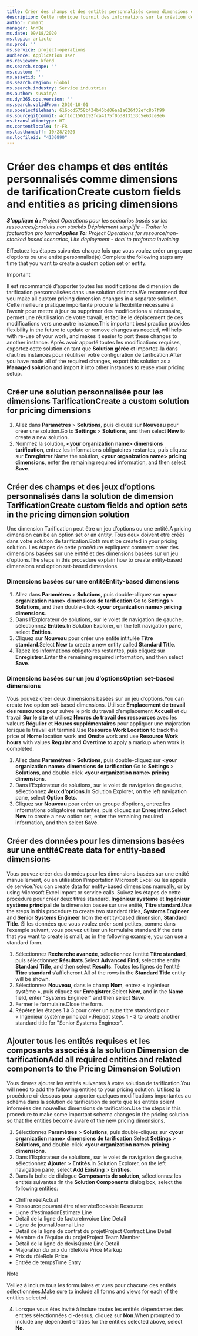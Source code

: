```yaml
---
title: Créer des champs et des entités personnalisés comme dimensions de tarification
description: Cette rubrique fournit des informations sur la création de groupes d’options ou d’entités personnalisé(es).
author: rumant
manager: AnnBe
ms.date: 09/18/2020
ms.topic: article
ms.prod: ''
ms.service: project-operations
audience: Application User
ms.reviewer: kfend
ms.search.scope: ''
ms.custom: ''
ms.assetid: ''
ms.search.region: Global
ms.search.industry: Service industries
ms.author: suvaidya
ms.dyn365.ops.version: ''
ms.search.validFrom: 2020-10-01
ms.openlocfilehash: 616bcd5758b434b45bd06aa1a026f32efc8b7f99
ms.sourcegitcommit: 4cf1dc1561b92fca4175f0b3813133c5e63ce8e6
ms.translationtype: HT
ms.contentlocale: fr-FR
ms.lasthandoff: 10/28/2020
ms.locfileid: "4130890"
---
```

# <a name="create-custom-fields-and-entities-as-pricing-dimensions"></a><span data-ttu-id="f2aa3-103">Créer des champs et des entités personnalisés comme dimensions de tarification</span><span class="sxs-lookup"><span data-stu-id="f2aa3-103">Create custom fields and entities as pricing dimensions</span></span>

<span data-ttu-id="f2aa3-104">_**S’applique à :** Project Operations pour les scénarios basés sur les ressources/produits non stockés Déploiement simplifié – Traiter la facturation pro forma_</span><span class="sxs-lookup"><span data-stu-id="f2aa3-104">_**Applies To:** Project Operations for resource/non-stocked based scenarios, Lite deployment - deal to proforma invoicing_</span></span>

<span data-ttu-id="f2aa3-105">Effectuez les étapes suivantes chaque fois que vous voulez créer un groupe d’options ou une entité personnalisé(e).</span><span class="sxs-lookup"><span data-stu-id="f2aa3-105">Complete the following steps any time that you want to create a custom option set or entity.</span></span>

> [!IMPORTANT]
> <span data-ttu-id="f2aa3-106">Il est recommandé d’apporter toutes les modifications de dimension de tarification personnalisées dans une solution distincte.</span><span class="sxs-lookup"><span data-stu-id="f2aa3-106">We recommend that you make all custom pricing dimension changes in a separate solution.</span></span> <span data-ttu-id="f2aa3-107">Cette meilleure pratique importante procure la flexibilité nécessaire à l’avenir pour mettre à jour ou supprimer des modifications si nécessaire, permet une réutilisation de votre travail, et facilite le déplacement de ces modifications vers une autre instance.</span><span class="sxs-lookup"><span data-stu-id="f2aa3-107">This important best practice provides flexibility in the future to update or remove changes as needed, will help with re-use of your work, and makes it easier to port these changes to another instance.</span></span> <span data-ttu-id="f2aa3-108">Après avoir apporté toutes les modifications requises, exportez cette solution en tant que **Solution gérée** et importez-la dans d’autres instances pour réutiliser votre configuration de tarification.</span><span class="sxs-lookup"><span data-stu-id="f2aa3-108">After you have made all of the required changes, export this solution as a **Managed solution** and import it into other instances to reuse your pricing setup.</span></span>


## <a name="create-a-custom-solution-for-pricing-dimensions"></a><span data-ttu-id="f2aa3-109">Créer une solution personnalisée pour les dimensions Tarification</span><span class="sxs-lookup"><span data-stu-id="f2aa3-109">Create a custom solution for pricing dimensions</span></span>
1. <span data-ttu-id="f2aa3-110">Allez dans **Paramètres** > **Solutions**, puis cliquez sur **Nouveau** pour créer une solution.</span><span class="sxs-lookup"><span data-stu-id="f2aa3-110">Go to **Settings** > **Solutions**, and then select **New** to create a new solution.</span></span> 
2. <span data-ttu-id="f2aa3-111">Nommez la solution, **\<your organization name> dimensions tarification**, entrez les informations obligatoires restantes, puis cliquez sur **Enregistrer**.</span><span class="sxs-lookup"><span data-stu-id="f2aa3-111">Name the solution, **\<your organization name> pricing dimensions**, enter the remaining required information, and then select **Save**.</span></span>
  
## <a name="create-custom-fields-and-option-sets-in-the-pricing-dimension-solution"></a><span data-ttu-id="f2aa3-112">Créer des champs et des jeux d’options personnalisés dans la solution de dimension Tarification</span><span class="sxs-lookup"><span data-stu-id="f2aa3-112">Create custom fields and option sets in the pricing dimension solution</span></span>

<span data-ttu-id="f2aa3-113">Une dimension Tarification peut être un jeu d’options ou une entité.</span><span class="sxs-lookup"><span data-stu-id="f2aa3-113">A pricing dimension can be an option set or an entity.</span></span> <span data-ttu-id="f2aa3-114">Tous deux doivent être créés dans votre solution de tarification.</span><span class="sxs-lookup"><span data-stu-id="f2aa3-114">Both must be created in your pricing solution.</span></span> <span data-ttu-id="f2aa3-115">Les étapes de cette procédure expliquent comment créer des dimensions basées sur une entité et des dimensions basées sur un jeu d’options.</span><span class="sxs-lookup"><span data-stu-id="f2aa3-115">The steps in this procedure explain how to create entity-based dimensions and option set-based dimensions.</span></span>

### <a name="entity-based-dimensions"></a><span data-ttu-id="f2aa3-116">Dimensions basées sur une entité</span><span class="sxs-lookup"><span data-stu-id="f2aa3-116">Entity-based dimensions</span></span>

1. <span data-ttu-id="f2aa3-117">Allez dans **Paramètres** > **Solutions**, puis double-cliquez sur **\<your organization name> dimensions de tarification**.</span><span class="sxs-lookup"><span data-stu-id="f2aa3-117">Go to **Settings** > **Solutions**, and then double-click **\<your organization name> pricing dimensions**.</span></span>
2. <span data-ttu-id="f2aa3-118">Dans l’Explorateur de solutions, sur le volet de navigation de gauche, sélectionnez **Entités**.</span><span class="sxs-lookup"><span data-stu-id="f2aa3-118">In Solution Explorer, on the left navigation pane, select **Entities**.</span></span>
3. <span data-ttu-id="f2aa3-119">Cliquez sur **Nouveau** pour créer une entité intitulée **Titre standard**.</span><span class="sxs-lookup"><span data-stu-id="f2aa3-119">Select **New** to create a new entity called **Standard Title**.</span></span> 
4. <span data-ttu-id="f2aa3-120">Tapez les informations obligatoires restantes, puis cliquez sur **Enregistrer**.</span><span class="sxs-lookup"><span data-stu-id="f2aa3-120">Enter the remaining required information, and then select **Save**.</span></span>


### <a name="option-set-based-dimensions"></a><span data-ttu-id="f2aa3-121">Dimensions basées sur un jeu d’options</span><span class="sxs-lookup"><span data-stu-id="f2aa3-121">Option set-based dimensions</span></span> 
<span data-ttu-id="f2aa3-122">Vous pouvez créer deux dimensions basées sur un jeu d’options.</span><span class="sxs-lookup"><span data-stu-id="f2aa3-122">You can create two option set-based dimensions.</span></span> <span data-ttu-id="f2aa3-123">Utilisez **Emplacement de travail des ressources** pour suivre le prix du travail d’emplacement **Accueil** et du travail **Sur le site** et utilisez **Heures de travail des ressources** avec les valeurs **Régulier** et **Heures supplémentaires** pour appliquer une majoration lorsque le travail est terminé.</span><span class="sxs-lookup"><span data-stu-id="f2aa3-123">Use **Resource Work Location** to track the price of **Home** location work and **Onsite** work and use **Resource Work hours** with values **Regular** and **Overtime** to apply a markup when work is completed.</span></span>


1. <span data-ttu-id="f2aa3-124">Allez dans **Paramètres** > **Solutions**, puis double-cliquez sur **\<your organization name> dimensions de tarification**.</span><span class="sxs-lookup"><span data-stu-id="f2aa3-124">Go to **Settings** > **Solutions**, and double-click  **\<your organization name> pricing dimensions**.</span></span> 
2. <span data-ttu-id="f2aa3-125">Dans l’Explorateur de solutions, sur le volet de navigation de gauche, sélectionnez **Jeux d’options**.</span><span class="sxs-lookup"><span data-stu-id="f2aa3-125">In Solution Explorer, on the left navigation pane, select  **Option Sets**.</span></span> 
3. <span data-ttu-id="f2aa3-126">Cliquez sur **Nouveau** pour créer un groupe d’options, entrez les informations obligatoires restantes, puis cliquez sur **Enregistrer**.</span><span class="sxs-lookup"><span data-stu-id="f2aa3-126">Select **New** to create a new option set, enter the remaining required information, and then select **Save**.</span></span>

## <a name="create-data-for-entity-based-dimensions"></a><span data-ttu-id="f2aa3-127">Créer des données pour les dimensions basées sur une entité</span><span class="sxs-lookup"><span data-stu-id="f2aa3-127">Create data for entity-based dimensions</span></span>

<span data-ttu-id="f2aa3-128">Vous pouvez créer des données pour les dimensions basées sur une entité manuellement, ou en utilisation l’importation Microsoft Excel ou les appels de service.</span><span class="sxs-lookup"><span data-stu-id="f2aa3-128">You can create data for entity-based dimensions manually, or by using Microsoft Excel import or service calls.</span></span> <span data-ttu-id="f2aa3-129">Suivez les étapes de cette procédure pour créer deux titres standard, **Ingénieur système** et **Ingénieur système principal** de la dimension basée sur une entité, **Titre standard**.</span><span class="sxs-lookup"><span data-stu-id="f2aa3-129">Use the steps in this procedure to create two standard titles, **Systems Engineer** and **Senior Systems Engineer** from the entity-based dimension, **Standard Title**.</span></span> <span data-ttu-id="f2aa3-130">Si les données que vous voulez créer sont petites, comme dans l’exemple suivant, vous pouvez utiliser un formulaire standard.</span><span class="sxs-lookup"><span data-stu-id="f2aa3-130">If the data that you want to create is small, as in the following example, you can use a standard form.</span></span>

1. <span data-ttu-id="f2aa3-131">Sélectionnez **Recherche avancée**, sélectionnez l’entité **Titre standard**, puis sélectionnez **Résultats**.</span><span class="sxs-lookup"><span data-stu-id="f2aa3-131">Select **Advanced Find**, select the entity **Standard Title**, and then select **Results**.</span></span> <span data-ttu-id="f2aa3-132">Toutes les lignes de l’entité **Titre standard** s’afficheront.</span><span class="sxs-lookup"><span data-stu-id="f2aa3-132">All of the rows in the **Standard Title** entity will be shown.</span></span>
2. <span data-ttu-id="f2aa3-133">Sélectionnez **Nouveau**, dans le champ **Nom**, entrez « Ingénieur système », puis cliquez sur **Enregistrer**.</span><span class="sxs-lookup"><span data-stu-id="f2aa3-133">Select **New**, and in the **Name** field, enter "Systems Engineer" and then select **Save**.</span></span>
3. <span data-ttu-id="f2aa3-134">Fermer le formulaire.</span><span class="sxs-lookup"><span data-stu-id="f2aa3-134">Close the form.</span></span> 
4. <span data-ttu-id="f2aa3-135">Répétez les étapes 1 à 3 pour créer un autre titre standard pour « Ingénieur système principal ».</span><span class="sxs-lookup"><span data-stu-id="f2aa3-135">Repeat steps 1 - 3 to create another standard title for "Senior Systems Engineer".</span></span>

## <a name="add-all-required-entities-and-related-components-to-the-pricing-dimension-solution"></a><span data-ttu-id="f2aa3-136">Ajouter tous les entités requises et les composants associés à la solution Dimension de tarification</span><span class="sxs-lookup"><span data-stu-id="f2aa3-136">Add all required entities and related components to the Pricing Dimension Solution</span></span>
<span data-ttu-id="f2aa3-137">Vous devrez ajouter les entités suivantes à votre solution de tarification.</span><span class="sxs-lookup"><span data-stu-id="f2aa3-137">You will need to add the following entities to your pricing solution.</span></span> <span data-ttu-id="f2aa3-138">Utilisez la procédure ci-dessous pour apporter quelques modifications importantes au schéma dans la solution de tarification de sorte que les entités soient informées des nouvelles dimensions de tarification.</span><span class="sxs-lookup"><span data-stu-id="f2aa3-138">Use the steps in this procedure to make some important schema changes in the pricing solution so that the entities become aware of the new pricing dimensions.</span></span>

1. <span data-ttu-id="f2aa3-139">Sélectionnez **Paramètres** > **Solutions**, puis double-cliquez sur **\<your organization name> dimensions de tarification**.</span><span class="sxs-lookup"><span data-stu-id="f2aa3-139">Select **Settings** > **Solutions**, and double-click **\<your organization name> pricing dimensions**.</span></span> 
2. <span data-ttu-id="f2aa3-140">Dans l’Explorateur de solutions, sur le volet de navigation de gauche, sélectionnez **Ajouter** > **Entités**.</span><span class="sxs-lookup"><span data-stu-id="f2aa3-140">In Solution Explorer, on the left navigation pane, select **Add Existing** > **Entities**.</span></span>
3. <span data-ttu-id="f2aa3-141">Dans la boîte de dialogue **Composants de solution**, sélectionnez les entités suivantes :</span><span class="sxs-lookup"><span data-stu-id="f2aa3-141">In the **Solution Components** dialog box, select the following entities:</span></span>

  - <span data-ttu-id="f2aa3-142">Chiffre réel</span><span class="sxs-lookup"><span data-stu-id="f2aa3-142">Actual</span></span>
  - <span data-ttu-id="f2aa3-143">Ressource pouvant être réservée</span><span class="sxs-lookup"><span data-stu-id="f2aa3-143">Bookable Resource</span></span>
  - <span data-ttu-id="f2aa3-144">Ligne d’estimation</span><span class="sxs-lookup"><span data-stu-id="f2aa3-144">Estimate Line</span></span>
  - <span data-ttu-id="f2aa3-145">Détail de la ligne de facture</span><span class="sxs-lookup"><span data-stu-id="f2aa3-145">Invoice Line Detail</span></span>
  - <span data-ttu-id="f2aa3-146">Ligne de journal</span><span class="sxs-lookup"><span data-stu-id="f2aa3-146">Journal Line</span></span>
  - <span data-ttu-id="f2aa3-147">Détail de la ligne de contrat du projet</span><span class="sxs-lookup"><span data-stu-id="f2aa3-147">Project Contract Line Detail</span></span>
  - <span data-ttu-id="f2aa3-148">Membre de l’équipe du projet</span><span class="sxs-lookup"><span data-stu-id="f2aa3-148">Project Team Member</span></span>
  - <span data-ttu-id="f2aa3-149">Détail de la ligne de devis</span><span class="sxs-lookup"><span data-stu-id="f2aa3-149">Quote Line Detail</span></span>
  - <span data-ttu-id="f2aa3-150">Majoration du prix du rôle</span><span class="sxs-lookup"><span data-stu-id="f2aa3-150">Role Price Markup</span></span>
  - <span data-ttu-id="f2aa3-151">Prix du rôle</span><span class="sxs-lookup"><span data-stu-id="f2aa3-151">Role Price</span></span> 
  - <span data-ttu-id="f2aa3-152">Entrée de temps</span><span class="sxs-lookup"><span data-stu-id="f2aa3-152">Time Entry</span></span> 


> [!NOTE]
> <span data-ttu-id="f2aa3-153">Veillez à inclure tous les formulaires et vues pour chacune des entités sélectionnées.</span><span class="sxs-lookup"><span data-stu-id="f2aa3-153">Make sure to include all forms and views for each of the entities selected.</span></span>

4. <span data-ttu-id="f2aa3-154">Lorsque vous êtes invité à inclure toutes les entités dépendantes des entités sélectionnées ci-dessus, cliquez sur **Non**.</span><span class="sxs-lookup"><span data-stu-id="f2aa3-154">When prompted to include any dependent entities for the entities selected above, select **No**.</span></span>

